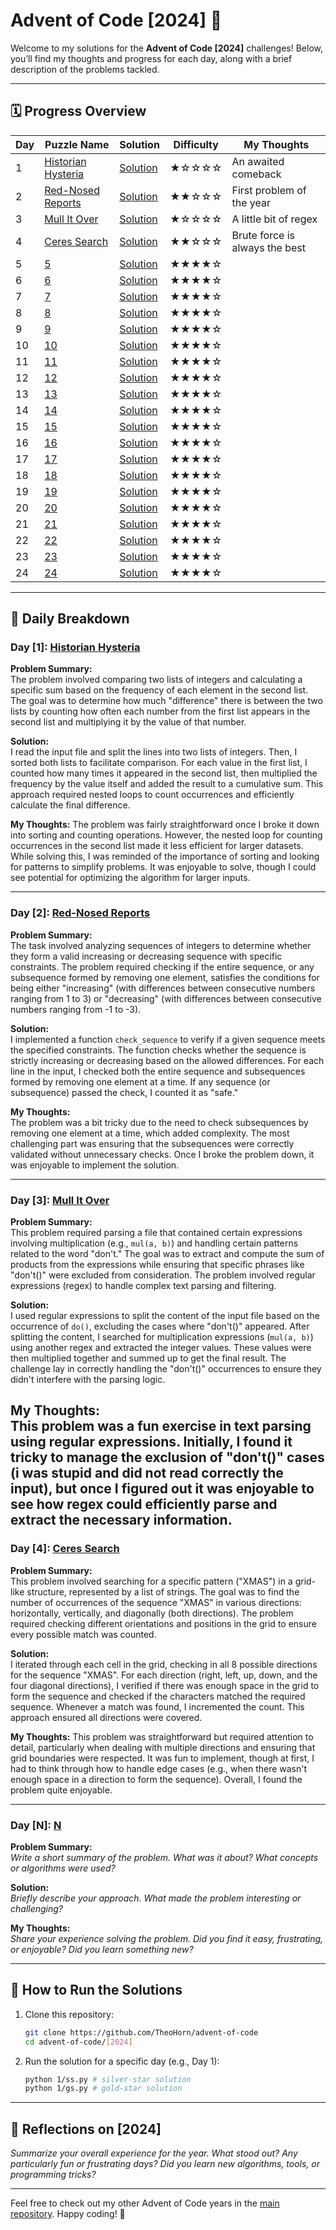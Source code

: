 # Advent of Code [2024] 🎄  

Welcome to my solutions for the **Advent of Code [2024]** challenges! Below, you’ll find my thoughts and progress for each day, along with a brief description of the problems tackled.

---

## 🗓 Progress Overview  
| Day | Puzzle Name           | Solution                | Difficulty | My Thoughts           |
|-----|-----------------------|-------------------------|------------|-----------------------|
| 1   | [Historian Hysteria](#day-1) | [Solution](./1/)     | ★☆☆☆☆     | An awaited comeback   |
| 2   | [Red-Nosed Reports](#day-2) | [Solution](./2/)     | ★★☆☆☆      | First problem of the year |
| 3   | [Mull It Over](#day-3)| [Solution](./3/)     | ★☆☆☆☆     | A little bit of regex                  |
| 4   | [Ceres Search](#day-4)| [Solution](./4/)     | ★★☆☆☆      | Brute force is always the best                  |
| 5   | [5](#day-5)                   | [Solution](./5/)     | ★★★★☆      |                      |
| 6   | [6](#day-6)                   | [Solution](./6/)     | ★★★★☆      |                      |
| 7   | [7](#day-7)                   | [Solution](./7/)     | ★★★★☆      |                      |
| 8   | [8](#day-8)                   | [Solution](./8/)     | ★★★★☆      |                      |
| 9   | [9](#day-9)                   | [Solution](./9/)     | ★★★★☆      |                      |
| 10  | [10](#day-10)                 | [Solution](./10/)    | ★★★★☆      |                      |
| 11  | [11](#day-11)                 | [Solution](./11/)    | ★★★★☆      |                      |
| 12  | [12](#day-12)                 | [Solution](./12/)    | ★★★★☆      |                      |
| 13  | [13](#day-13)                 | [Solution](./13/)    | ★★★★☆      |                      |
| 14  | [14](#day-14)                 | [Solution](./14/)    | ★★★★☆      |                      |
| 15  | [15](#day-15)                 | [Solution](./15/)    | ★★★★☆      |                      |
| 16  | [16](#day-16)                 | [Solution](./16/)    | ★★★★☆      |                      |
| 17  | [17](#day-17)                 | [Solution](./17/)    | ★★★★☆      |                      |
| 18  | [18](#day-18)                 | [Solution](./18/)    | ★★★★☆      |                      |
| 19  | [19](#day-19)                 | [Solution](./19/)    | ★★★★☆      |                      |
| 20  | [20](#day-20)                 | [Solution](./20/)    | ★★★★☆      |                      |
| 21  | [21](#day-21)                 | [Solution](./21/)    | ★★★★☆      |                      |
| 22  | [22](#day-22)                 | [Solution](./22/)    | ★★★★☆      |                      |
| 23  | [23](#day-23)                 | [Solution](./23/)    | ★★★★☆      |                      |
| 24  | [24](#day-24)                 | [Solution](./24/)    | ★★★★☆      |                      |


---

## 📜 Daily Breakdown  

### Day [1]: [Historian Hysteria](./1/)  

**Problem Summary:**  
The problem involved comparing two lists of integers and calculating a specific sum based on the frequency of each element in the second list. The goal was to determine how much "difference" there is between the two lists by counting how often each number from the first list appears in the second list and multiplying it by the value of that number.

**Solution:**  
I read the input file and split the lines into two lists of integers. Then, I sorted both lists to facilitate comparison. For each value in the first list, I counted how many times it appeared in the second list, then multiplied the frequency by the value itself and added the result to a cumulative sum. This approach required nested loops to count occurrences and efficiently calculate the final difference.

**My Thoughts:**
The problem was fairly straightforward once I broke it down into sorting and counting operations. However, the nested loop for counting occurrences in the second list made it less efficient for larger datasets. While solving this, I was reminded of the importance of sorting and looking for patterns to simplify problems. It was enjoyable to solve, though I could see potential for optimizing the algorithm for larger inputs.

---

### Day [2]: [Red-Nosed Reports](./2/)  

**Problem Summary:**  
The task involved analyzing sequences of integers to determine whether they form a valid increasing or decreasing sequence with specific constraints. The problem required checking if the entire sequence, or any subsequence formed by removing one element, satisfies the conditions for being either "increasing" (with differences between consecutive numbers ranging from 1 to 3) or "decreasing" (with differences between consecutive numbers ranging from -1 to -3).

**Solution:**  
I implemented a function `check_sequence` to verify if a given sequence meets the specified constraints. The function checks whether the sequence is strictly increasing or decreasing based on the allowed differences. For each line in the input, I checked both the entire sequence and subsequences formed by removing one element at a time. If any sequence (or subsequence) passed the check, I counted it as "safe."

**My Thoughts:**  
The problem was a bit tricky due to the need to check subsequences by removing one element at a time, which added complexity. The most challenging part was ensuring that the subsequences were correctly validated without unnecessary checks. Once I broke the problem down, it was enjoyable to implement the solution.

----
### Day [3]: [Mull It Over](./3/)  

**Problem Summary:**  
This problem required parsing a file that contained certain expressions involving multiplication (e.g., `mul(a, b)`) and handling certain patterns related to the word "don't." The goal was to extract and compute the sum of products from the expressions while ensuring that specific phrases like "don't()" were excluded from consideration. The problem involved regular expressions (regex) to handle complex text parsing and filtering.

**Solution:**  
I used regular expressions to split the content of the input file based on the occurrence of `do()`, excluding the cases where "don't()" appeared. After splitting the content, I searched for multiplication expressions (`mul(a, b)`) using another regex and extracted the integer values. These values were then multiplied together and summed up to get the final result. The challenge lay in correctly handling the "don't()" occurrences to ensure they didn't interfere with the parsing logic.

**My Thoughts:**  
This problem was a fun exercise in text parsing using regular expressions. Initially, I found it tricky to manage the exclusion of "don't()" cases (i was stupid and did not read correctly the input), but once I figured out it was enjoyable to see how regex could efficiently parse and extract the necessary information. 
---

### Day [4]: [Ceres Search](./4/)

**Problem Summary:**  
This problem involved searching for a specific pattern ("XMAS") in a grid-like structure, represented by a list of strings. The goal was to find the number of occurrences of the sequence "XMAS" in various directions: horizontally, vertically, and diagonally (both directions). The problem required checking different orientations and positions in the grid to ensure every possible match was counted.

**Solution:**  
I iterated through each cell in the grid, checking in all 8 possible directions for the sequence "XMAS". For each direction (right, left, up, down, and the four diagonal directions), I verified if there was enough space in the grid to form the sequence and checked if the characters matched the required sequence. Whenever a match was found, I incremented the count. This approach ensured all directions were covered.

**My Thoughts:**
This problem was straightforward but required attention to detail, particularly when dealing with multiple directions and ensuring that grid boundaries were respected. It was fun to implement, though at first, I had to think through how to handle edge cases (e.g., when there wasn't enough space in a direction to form the sequence). Overall, I found the problem quite enjoyable.

---


### Day [N]: [N](./N/)  
**Problem Summary:**  
*Write a short summary of the problem. What was it about? What concepts or algorithms were used?*  

**Solution:**  
*Briefly describe your approach. What made the problem interesting or challenging?*  

**My Thoughts:**  
*Share your experience solving the problem. Did you find it easy, frustrating, or enjoyable? Did you learn something new?*  

---

## 🔧 How to Run the Solutions  
1. Clone this repository:  
   ```bash
   git clone https://github.com/TheoHorn/advent-of-code
   cd advent-of-code/[2024]
   ```
2. Run the solution for a specific day (e.g., Day 1):  
   ```bash
   python 1/ss.py # silver-star solution
   python 1/gs.py # gold-star solution
   ```

---

## 📝 Reflections on [2024]  
*Summarize your overall experience for the year. What stood out? Any particularly fun or frustrating days? Did you learn new algorithms, tools, or programming tricks?*

---

Feel free to check out my other Advent of Code years in the [main repository](https://github.com/TheoHorn/advent-of-code). Happy coding! 🌟
